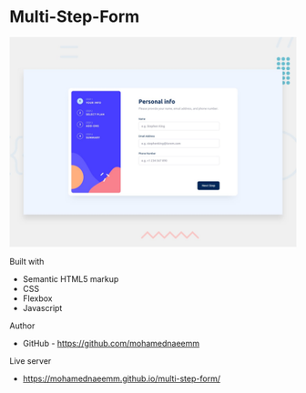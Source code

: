 # Multi-Step-Form

![Design preview for the Multi-Step-Form app](./desktop-preview.jpg)


Built with

- Semantic HTML5 markup
- CSS
- Flexbox
- Javascript

Author

- GitHub - https://github.com/mohamednaeemm

Live server

- https://mohamednaeemm.github.io/multi-step-form/


